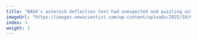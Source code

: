 ```yaml
---
title: "NASA's asteroid deflection test had unexpected and puzzling outcome"
imageUrl: "https://images.newscientist.com/wp-content/uploads/2025/10/01115548/SEI_268328614.jpg?width=788"
index: 3
weight: 3
---
```

